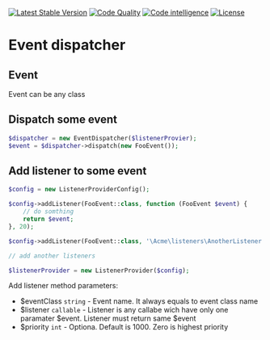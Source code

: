 [![Latest Stable Version](https://img.shields.io/packagist/v/open-engine/event-dispatcher.svg)](https://packagist.org/packages/open-engine/event-dispatcher)
[![Code Quality](https://img.shields.io/scrutinizer/g/open-engine/event-dispatcher.svg)](https://scrutinizer-ci.com/g/open-engine/event-dispatcher)
[![Code intelligence](https://scrutinizer-ci.com/g/open-engine/event-dispatcher/badges/code-intelligence.svg?b=master)](https://scrutinizer-ci.com/g/open-engine/event-dispatcher)
[![License](https://img.shields.io/badge/license-GPL%203-green.svg)](https://github.com/open-engine/event-dispatcher/blob/master/LICENSE)

# Event dispatcher


## Event

Event can be any class

## Dispatch some event
```php
$dispatcher = new EventDispatcher($listenerProvier);
$event = $dispatcher->dispatch(new FooEvent());
```

## Add listener to some event

```php
$config = new ListenerProviderConfig();

$config->addListener(FooEvent::class, function (FooEvent $event) {
    // do somthing
    return $event;
}, 20);

$config->addListener(FooEvent::class, '\Acme\listeners\AnotherListener::methodName');

// add another listeners 

$listenerProvider = new ListenerProvider($config);

```

Add listener method parameters:
* $eventClass <code>string</code> - Event name. It always equals to event class name
* $listener <code>callable</code> - Listener is any callabe wich have only one paramater $event. Listener must return same $event
* $priority <code>int</code> - Optiona. Default is 1000. Zero is highest priority

